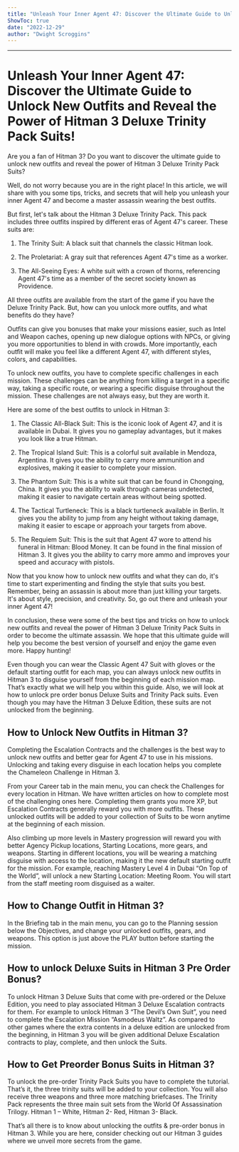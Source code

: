 ```yaml
---
title: "Unleash Your Inner Agent 47: Discover the Ultimate Guide to Unlock New Outfits and Reveal the Power of Hitman 3 Deluxe Trinity Pack Suits!"
ShowToc: true 
date: "2022-12-29"
author: "Dwight Scroggins"
---
```

*****
# Unleash Your Inner Agent 47: Discover the Ultimate Guide to Unlock New Outfits and Reveal the Power of Hitman 3 Deluxe Trinity Pack Suits!

Are you a fan of Hitman 3? Do you want to discover the ultimate guide to unlock new outfits and reveal the power of Hitman 3 Deluxe Trinity Pack Suits?

Well, do not worry because you are in the right place! In this article, we will share with you some tips, tricks, and secrets that will help you unleash your inner Agent 47 and become a master assassin wearing the best outfits.

But first, let's talk about the Hitman 3 Deluxe Trinity Pack. This pack includes three outfits inspired by different eras of Agent 47's career. These suits are:

1. The Trinity Suit: A black suit that channels the classic Hitman look.

2. The Proletariat: A gray suit that references Agent 47's time as a worker.

3. The All-Seeing Eyes: A white suit with a crown of thorns, referencing Agent 47's time as a member of the secret society known as Providence.

All three outfits are available from the start of the game if you have the Deluxe Trinity Pack. But, how can you unlock more outfits, and what benefits do they have?

Outfits can give you bonuses that make your missions easier, such as Intel and Weapon caches, opening up new dialogue options with NPCs, or giving you more opportunities to blend in with crowds. More importantly, each outfit will make you feel like a different Agent 47, with different styles, colors, and capabilities.

To unlock new outfits, you have to complete specific challenges in each mission. These challenges can be anything from killing a target in a specific way, taking a specific route, or wearing a specific disguise throughout the mission. These challenges are not always easy, but they are worth it.

Here are some of the best outfits to unlock in Hitman 3:

1. The Classic All-Black Suit: This is the iconic look of Agent 47, and it is available in Dubai. It gives you no gameplay advantages, but it makes you look like a true Hitman.

2. The Tropical Island Suit: This is a colorful suit available in Mendoza, Argentina. It gives you the ability to carry more ammunition and explosives, making it easier to complete your mission.

3. The Phantom Suit: This is a white suit that can be found in Chongqing, China. It gives you the ability to walk through cameras undetected, making it easier to navigate certain areas without being spotted.

4. The Tactical Turtleneck: This is a black turtleneck available in Berlin. It gives you the ability to jump from any height without taking damage, making it easier to escape or approach your targets from above.

5. The Requiem Suit: This is the suit that Agent 47 wore to attend his funeral in Hitman: Blood Money. It can be found in the final mission of Hitman 3. It gives you the ability to carry more ammo and improves your speed and accuracy with pistols.

Now that you know how to unlock new outfits and what they can do, it's time to start experimenting and finding the style that suits you best. Remember, being an assassin is about more than just killing your targets. It's about style, precision, and creativity. So, go out there and unleash your inner Agent 47!

In conclusion, these were some of the best tips and tricks on how to unlock new outfits and reveal the power of Hitman 3 Deluxe Trinity Pack Suits in order to become the ultimate assassin. We hope that this ultimate guide will help you become the best version of yourself and enjoy the game even more. Happy hunting!


Even though you can wear the Classic Agent 47 Suit with gloves or the default starting outfit for each map, you can always unlock new outfits in Hitman 3 to disguise yourself from the beginning of each mission map. That’s exactly what we will help you within this guide. Also, we will look at how to unlock pre order bonus Deluxe Suits and Trinity Pack suits. Even though you may have the Hitman 3 Deluxe Edition, these suits are not unlocked from the beginning.
 
## How to Unlock New Outfits in Hitman 3?
 
Completing the Escalation Contracts and the challenges is the best way to unlock new outfits and better gear for Agent 47 to use in his missions. Unlocking and taking every disguise in each location helps you complete the Chameleon Challenge in Hitman 3.
 
From your Career tab in the main menu, you can check the Challenges for every location in Hitman. We have written articles on how to complete most of the challenging ones here. Completing them grants you more XP, but Escalation Contracts generally reward you with more outfits. These unlocked outfits will be added to your collection of Suits to be worn anytime at the beginning of each mission.

 
Also climbing up more levels in Mastery progression will reward you with better Agency Pickup locations, Starting Locations, more gears, and weapons. Starting in different locations, you will be wearing a matching disguise with access to the location, making it the new default starting outfit for the mission. For example, reaching Mastery Level 4 in Dubai “On Top of the World”, will unlock a new Starting Location: Meeting Room. You will start from the staff meeting room disguised as a waiter.
 
## How to Change Outfit in Hitman 3?
 
In the Briefing tab in the main menu, you can go to the Planning session below the Objectives, and change your unlocked outfits, gears, and weapons. This option is just above the PLAY button before starting the mission.
 
## How to unlock Deluxe Suits in Hitman 3 Pre Order Bonus?
 
To unlock Hitman 3 Deluxe Suits that come with pre-ordered or the Deluxe Edition, you need to play associated Hitman 3 Deluxe Escalation contracts for them. For example to unlock Hitman 3 “The Devil’s Own Suit”, you need to complete the Escalation Mission “Asmodeus Waltz”.
As compared to other games where the extra contents in a deluxe edition are unlocked from the beginning, in Hitman 3 you will be given additional Deluxe Escalation contracts to play, complete, and then unlock the Suits.
 
## How to Get Preorder Bonus Suits in Hitman 3?
 

 
To unlock the pre-order Trinity Pack Suits you have to complete the tutorial. That’s it, the three trinity suits will be added to your collection. You will also receive three weapons and three more matching briefcases. The Trinity Pack represents the three main suit sets from the World Of Assassination Trilogy. Hitman 1 – White, Hitman 2- Red, Hitman 3- Black.
 
That’s all there is to know about unlocking the outfits & pre-order bonus in Hitman 3. While you are here, consider checking out our Hitman 3 guides where we unveil more secrets from the game.




